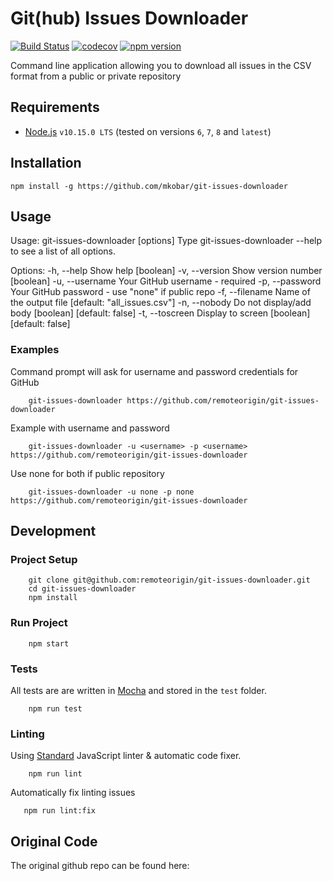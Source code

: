 # Git(hub) Issues Downloader

[![Build Status](https://travis-ci.org/remoteorigin/git-issues-downloader.svg?branch=master)](https://travis-ci.org/remoteorigin/git-issues-downloader)
[![codecov](https://codecov.io/gh/remoteorigin/git-issues-downloader/branch/master/graph/badge.svg)](https://codecov.io/gh/remoteorigin/git-issues-downloader)
[![npm version](https://badge.fury.io/js/git-issues-downloader.svg)](https://badge.fury.io/js/git-issues-downloader)

Command line application allowing you to download all issues in the CSV format from a public or private repository

## Requirements

- [Node.js](https://nodejs.org) `v10.15.0 LTS` (tested on versions `6`, `7`, `8` and `latest`)

## Installation

    npm install -g https://github.com/mkobar/git-issues-downloader

## Usage

Usage: git-issues-downloader [options] <repository URL>
Type git-issues-downloader --help to see a list of all options.

Options:
  -h, --help      Show help                                            [boolean]
  -v, --version   Show version number                                  [boolean]
  -u, --username  Your GitHub username - required
  -p, --password  Your GitHub password - use "none" if public repo
  -f, --filename  Name of the output file            [default: "all_issues.csv"]
  -n, --nobody    Do not display/add body             [boolean] [default: false]
  -t, --toscreen  Display to screen                   [boolean] [default: false]

### Examples

Command prompt will ask for username and password credentials for GitHub

```
    git-issues-downloader https://github.com/remoteorigin/git-issues-downloader
```

Example with username and password

```
    git-issues-downloader -u <username> -p <username> https://github.com/remoteorigin/git-issues-downloader
```

Use none for both if public repository

```
    git-issues-downloader -u none -p none https://github.com/remoteorigin/git-issues-downloader
```


## Development

### Project Setup

```
    git clone git@github.com:remoteorigin/git-issues-downloader.git
    cd git-issues-downloader
    npm install
```

### Run Project

```
    npm start
```

### Tests

All tests are are written in [Mocha](https://mochajs.org/) and stored in the `test` folder.

```
    npm run test
```

### Linting

Using [Standard](https://github.com/feross/standard) JavaScript linter & automatic code fixer.

```
    npm run lint
```

Automatically fix linting issues

```
   npm run lint:fix
```

## Original Code
The original github repo can be found here: 
